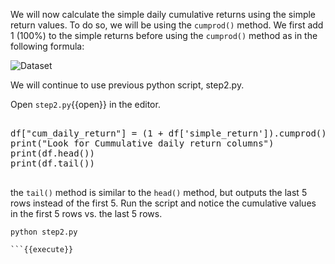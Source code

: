 We will now calculate the simple daily cumulative returns using the simple return values. To do so, we will be using the `cumprod()` method. We first add 1 (100%) to the simple returns before using the `cumprod()` method as in the following formula:

<img src="/orm-harshit-tyagi/scenarios/first_steps_quant_trading_2/assets/cumulative_return.png" alt="Dataset">

We will continue to use previous python script, step2.py.

Open `step2.py`{{open}}  in the editor.

<pre class="file" data-filename="step2.py" data-target="append">

df["cum_daily_return"] = (1 + df['simple_return']).cumprod()
print("Look for Cummulative daily return columns")
print(df.head())
print(df.tail())

</pre>

the `tail()` method is similar to the `head()` method, but outputs the last 5 rows instead of the first 5. Run the script and notice the cumulative values in  the first 5 rows vs. the last 5 rows.

```
python step2.py

```{{execute}}